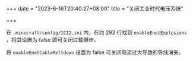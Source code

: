 +++
date        = "2023-6-16T20:40:27+08:00"
title       = "关闭工业时代电压系统"

+++

在 `.minecraft/config/ICI2.ini` 内，在约 292 行找到 `enableEnetExplosions` ，将其设置为 false 即可关闭过载爆炸。

将 `enableEnetCableMeltdown` 设置为 false 可关闭电流过大导致的导线消失。